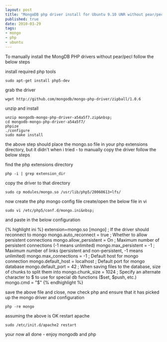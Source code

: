 ```yaml
--- 
layout: post
title: "MongoDB php driver install for Ubuntu 9.10 UNR without pear/pecl "
published: true
date: 2010-03-29
tags: 
- mongo
- php
- ubuntu
---
```

To manually install the MongDB PHP drivers without pear/pecl follow the below steps


install required php tools

    sudo apt-get install php5-dev

grab the driver

    wget http://github.com/mongodb/mongo-php-driver/zipball/1.0.6

unzip and install

    unzip mongodb-mongo-php-driver-a54a5f7.zip&nbsp;
    cd mongodb-mongo-php-driver-a54a5f7/
    phpize
    ./configure
    sudo make install

the above step should place the mongo.so file in your php extensions directory,
but it didn't when i tried - to manually copy the driver follow the below steps

find the php extensions directory

    php -i | grep extension_dir

copy the driver to that directory

    sudo cp modules/mongo.so /usr/lib/php5/20060613+lfs/

now create the php mongo config file create/open the below file in vi

    sudo vi /etc/php5/conf.d/mongo.ini&nbsp;


and paste in the below configuration

{% highlight ini %}
extension=mongo.so
[mongo]
; If the driver should reconnect to mongo
mongo.auto_reconnect = true
; Whether to allow persistent connections
mongo.allow_persistent = On
; Maximum number of persistent connections (-1 means unlimited)
mongo.max_persistent = -1
; Maximum number of links (persistent and non-persistent, -1 means unlimited)
mongo.max_connections = -1
; Default host for mongo connection
mongo.default_host = localhost
; Default port for mongo database
mongo.default_port = 42
; When saving files to the database, size of chunks to split them into
mongo.chunk_size = 1024
; Specify an alternate character to $ to use for special db functions ($set, $push, etc.)
mongo.cmd = "$"
{% endhighlight %}

save the above file and close, now check php and ensure that it has picked up the mongo driver and configuration

    php -re mongo

assuming the above is OK restart apache

    sudo /etc/init.d/apache2 restart

your now all done - enjoy mongodb and php

